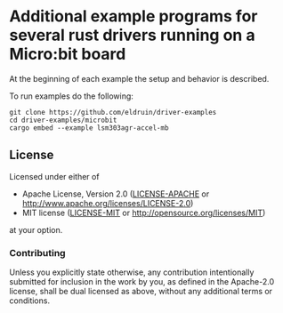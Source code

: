 # Additional example programs for several rust drivers running on a Micro:bit board

At the beginning of each example the setup and behavior is described. 

To run examples do the following:
```
git clone https://github.com/eldruin/driver-examples
cd driver-examples/microbit
cargo embed --example lsm303agr-accel-mb
```

## License

Licensed under either of

 * Apache License, Version 2.0 ([LICENSE-APACHE](LICENSE-APACHE) or
   http://www.apache.org/licenses/LICENSE-2.0)
 * MIT license ([LICENSE-MIT](LICENSE-MIT) or
   http://opensource.org/licenses/MIT)

at your option.

### Contributing

Unless you explicitly state otherwise, any contribution intentionally submitted
for inclusion in the work by you, as defined in the Apache-2.0 license, shall
be dual licensed as above, without any additional terms or conditions.
